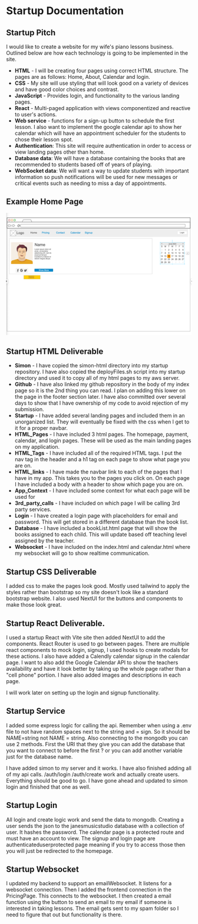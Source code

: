 # Startup Documentation

## Startup Pitch

I would like to create a website for my wife's piano lessons business. Outlined below are how each technology is going to be implemented in the site.

- **HTML** - I will be creating four pages using correct HTML structure. The pages are as follows: Home, About, Calendar and login.
- **CSS** - My site will use styling that will look good on a variety of devices and have good color choices and contrast.
- **JavaScript** - Provides login, and functionality to the various landing pages.
- **React** - Multi-paged application with views componentized and reactive to user's actions.
- **Web service** - functions for a sign-up button to schedule the first lesson. I also want to implement the google calendar api to show her calendar which will have an appointment scheduler for the students to chose their lesson spot.
- **Authentication**: This site will require authentication in order to access or view landing pages other than home.
- **Database data**: We will have a database containing the books that are recommended to students based off of years of playing.
- **WebSocket data**: We will want a way to update students with important information so push notifications will be used for new messages or critical events such as needing to miss a day of appointments.

## Example Home Page

![Home_page](https://github.com/jamisonorton/startup/blob/main/home_page.png)

## Startup HTML Deliverable

- **Simon** - I have copied the simon-html directory into my startup repository. I have also copied the deployFiles.sh script into my startup directory and used it to copy all of my html pages to my aws server.
- **Github** - I have also linked my github repository in the body of my index page so it is the 2nd thing you can read. I plan on adding this lower on the page in the footer section later. I have also committed over several days to show that I have ownership of my code to avoid rejection of my submission.
- **Startup** - I have added several landing pages and included them in an unorganized list. They will eventually be fixed with the css when I get to it for a proper navbar.
- **HTML_Pages** - I have included 3 html pages. The homepage, payment, calendar, and login pages. These will be used as the main landing pages on my application.
- **HTML_Tags** - I have included all of the required HTML tags. I put the nav tag in the header and a h1 tag on each page to show what page you are on.
- **HTML_links** - I have made the navbar link to each of the pages that I have in my app. This takes you to the pages you click on. On each page I have included a body with a header to show which page you are on.
- **App_Context** - I have included some context for what each page will be used for
- **3rd_party_calls** - I have included on which page I will be calling 3rd party services.
- **Login** - I have created a login page with placeholders for email and password. This will get stored in a different database than the book list.
- **Database** - I have included a bookList.html page that will show the books assigned to each child. This will update based off teaching level assigned by the teacher.
- **Websocket** - I have included on the index.html and calendar.html where my websocket will go to show realtime communication.

## Startup CSS Deliverable

I added css to make the pages look good. Mostly used tailwind to apply the styles rather than bootstrap so my site doesn't look like a standard bootstrap website. I also used NextUI for the buttons and components to make those look great.

## Startup React Deliverable.

I used a startup React with Vite site then added NextUI to add the components. React Router is used to go between pages. There are multiple react components to mock login, signup, I used hooks to create modals for these actions. I also have added a Calendly calendar signup in the calendar page. I want to also add the Google Calendar API to show the teachers availability and have it look better by taking up the whole page rather than a "cell phone" portion. I have also added images and descriptions in each page.

I will work later on setting up the login and signup functionality.

## Startup Service

I added some express logic for calling the api. Remember when using a .env file to not have random spaces next to the string and = sign. So it should be NAME=string not NAME = string. Also connecting to the mongodb you can use 2 methods. First the URI that they give you can add the database that you want to connect to before the first ? or you can add another variable just for the database name.

I have added simon to my server and it works. I have also finished adding all of my api calls. /auth/login /auth/create work and actually create users. Everything should be good to go. I have gone ahead and updated to simon login and finished that one as well.

## Startup Login

All login and create logic work and send the data to mongodb. Creating a user sends the json to the janesmusicstudio database with a collection of user. It hashes the password. The calendar page is a protected route and must have an account to view. The signup and login page are authenticateduserprotected page meaning if you try to access those then you will just be redirected to the homepage.

## Startup Websocket

I updated my backend to support an emailWebsocket. It listens for a websocket connection. Then I added the frontend connection in the PricingPage. This connects to the websocket. I then created a email function using the button to send an email to my email if someone is interested in taking lessons. The email gets sent to my spam folder so I need to figure that out but functionality is there.
